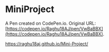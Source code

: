 # MiniProject

A Pen created on CodePen.io. Original URL: [https://codepen.io/Raghu18AJ/pen/VwBaBBX](https://codepen.io/Raghu18AJ/pen/VwBaBBX).

 https://raghu18aj.github.io/Mini-Project/
